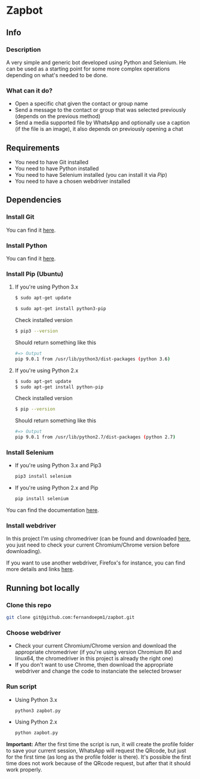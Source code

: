 # Zapbot

## Info

### Description

A very simple and generic bot developed using Python and Selenium.
He can be used as a starting point for some more complex operations depending on what's needed to be done.

### What can it do?

* Open a specific chat given the contact or group name
* Send a message to the contact or group that was selected previously (depends on the previous method)
* Send a media supported file by WhatsApp and optionally use a caption (if the file is an image),
it also depends on previously opening a chat

## Requirements

* You need to have Git installed
* You need to have Python installed
* You need to have Selenium installed (you can install it via _Pip_)
* You need to have a chosen webdriver installed

## Dependencies

### Install Git

You can find it [here](https://git-scm.com/).

### Install Python

You can find it [here](https://www.python.org/).

### Install Pip (Ubuntu)

1. If you're using Python 3.x
    ```bash
    $ sudo apt-get update

    $ sudo apt-get install python3-pip
    ```

    Check installed version
    ```bash
    $ pip3 --version
    ```

    Should return something like this
    ```bash
    #=> Output
    pip 9.0.1 from /usr/lib/python3/dist-packages (python 3.6)
    ```

2. If you're using Python 2.x
    ```bash
    $ sudo apt-get update
    $ sudo apt-get install python-pip
    ```

    Check installed version
    ```bash
    $ pip --version
    ```

    Should return something like this
    ```bash
    #=> Output
    pip 9.0.1 from /usr/lib/python2.7/dist-packages (python 2.7)
    ```

### Install Selenium

* If you're using Python 3.x and Pip3
    ```bash
    pip3 install selenium
    ```

* If you're using Python 2.x and Pip
    ```bash
    pip install selenium
    ```

You can find the documentation [here](https://selenium-python.readthedocs.io/getting-started.html).

### Install webdriver

In this project I'm using chromedriver (can be found and downloaded [here](https://sites.google.com/a/chromium.org/chromedriver/downloads), you just need to check your current Chromium/Chrome version before downloading).

If you want to use another webdriver, Firefox's for instance, you can find more details and links [here](https://selenium-python.readthedocs.io/installation.html).

## Running bot locally

### Clone this repo

```bash
git clone git@github.com:fernandoepm1/zapbot.git
```

### Choose webdriver

* Check your current Chromium/Chrome version and download the appropriate chromedriver (if you're using version Chromium 80 and linux64, the chromedriver in this project is already the right one)
* If you don't want to use Chrome, then download the appropriate webdriver and change the code to instanciate the selected browser

### Run script

* Using Python 3.x
    ```bash
    python3 zapbot.py
    ```

* Using Python 2.x
    ```bash
    python zapbot.py
    ```

**Important:** After the first time the script is run, it will create the profile folder to save your current session, WhatsApp will request the QRcode, but just for the first time (as long as the profile folder is there). It's possible the first time does not work because of the QRcode request, but after that it should work properly.
